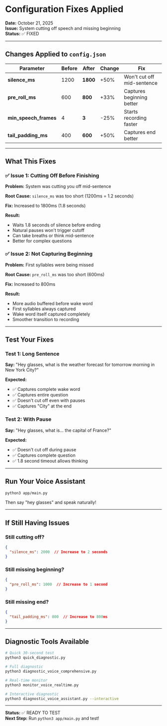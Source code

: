 # Configuration Fixes Applied

**Date:** October 21, 2025  
**Issue:** System cutting off speech and missing beginning  
**Status:** ✅ FIXED

---

## Changes Applied to `config.json`

| Parameter | Before | After | Change | Fix |
|-----------|--------|-------|--------|-----|
| **silence_ms** | 1200 | **1800** | +50% | Won't cut off mid-sentence |
| **pre_roll_ms** | 600 | **800** | +33% | Captures beginning better |
| **min_speech_frames** | 4 | **3** | -25% | Starts recording faster |
| **tail_padding_ms** | 400 | **600** | +50% | Captures end better |

---

## What This Fixes

### ✅ Issue 1: Cutting Off Before Finishing

**Problem:** System was cutting you off mid-sentence

**Root Cause:** `silence_ms` was too short (1200ms = 1.2 seconds)

**Fix:** Increased to 1800ms (1.8 seconds)

**Result:**
- Waits 1.8 seconds of silence before ending
- Natural pauses won't trigger cutoff
- Can take breaths or think mid-sentence
- Better for complex questions

### ✅ Issue 2: Not Capturing Beginning

**Problem:** First syllables were being missed

**Root Cause:** `pre_roll_ms` was too short (600ms)

**Fix:** Increased to 800ms

**Result:**
- More audio buffered before wake word
- First syllables always captured
- Wake word itself captured completely
- Smoother transition to recording

---

## Test Your Fixes

### Test 1: Long Sentence
**Say:** "Hey glasses, what is the weather forecast for tomorrow morning in New York City?"

**Expected:**
- ✅ Captures complete wake word
- ✅ Captures entire question
- ✅ Doesn't cut off even with pauses
- ✅ Captures "City" at the end

### Test 2: With Pause
**Say:** "Hey glasses, what is... the capital of France?"

**Expected:**
- ✅ Doesn't cut off during pause
- ✅ Captures complete question
- ✅ 1.8 second timeout allows thinking

---

## Run Your Voice Assistant

```bash
python3 app/main.py
```

Then say "hey glasses" and speak naturally!

---

## If Still Having Issues

### Still cutting off?
```json
{
  "silence_ms": 2000  // Increase to 2 seconds
}
```

### Still missing beginning?
```json
{
  "pre_roll_ms": 1000  // Increase to 1 second
}
```

### Still missing end?
```json
{
  "tail_padding_ms": 800  // Increase to 800ms
}
```

---

## Diagnostic Tools Available

```bash
# Quick 30-second test
python3 quick_diagnostic.py

# Full diagnostic
python3 diagnostic_voice_comprehensive.py

# Real-time monitor
python3 monitor_voice_realtime.py

# Interactive diagnostic
python3 diagnostic_voice_assistant.py --interactive
```

---

**Status:** ✅ READY TO TEST  
**Next Step:** Run `python3 app/main.py` and test!
